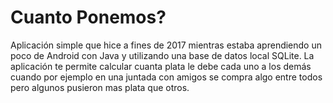 # Cuanto Ponemos?
Aplicación simple que hice a fines de 2017 mientras estaba aprendiendo un poco de Android con Java y utilizando una base de datos local SQLite. La aplicación te permite calcular cuanta plata le debe cada uno a los demás cuando por ejemplo en una juntada con amigos se compra algo entre todos pero algunos pusieron mas plata que otros.
